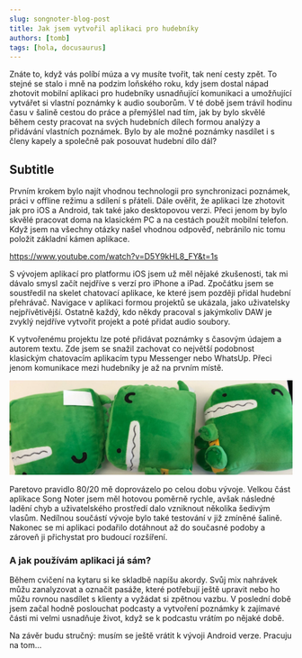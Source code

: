 ```yaml
---
slug: songnoter-blog-post
title: Jak jsem vytvořil aplikaci pro hudebníky
authors: [tomb]
tags: [hola, docusaurus]
---
```


Znáte to, když vás políbí múza a vy musíte tvořit, tak není cesty zpět. To stejné se stalo i mně na podzim loňského roku, kdy jsem dostal nápad zhotovit mobilní aplikaci pro hudebníky usnadňující komunikaci a umožňující vytvářet si vlastní poznámky k audio souborům. <!-- truncate --> V té době jsem trávil hodinu času v šalině cestou do práce a přemýšlel nad tím, jak by bylo skvělé během cesty pracovat na svých hudebních dílech formou analýzy a přidávání vlastních poznámek. Bylo by ale možné poznámky nasdílet i s členy kapely a společně pak posouvat hudební dílo dál?

## Subtitle
Prvním krokem bylo najít vhodnou technologii pro synchronizaci poznámek, práci v offline režimu a sdílení s přáteli. Dále ověřit, že aplikaci lze zhotovit jak pro iOS a Android, tak také jako desktopovou verzi. Přeci jenom by bylo skvělé pracovat doma na klasickém PC a na cestách použít mobilní telefon. Když jsem na všechny otázky našel vhodnou odpověď, nebránilo nic tomu položit základní kámen aplikace.

https://www.youtube.com/watch?v=D5Y9kHL8_FY&t=1s

S vývojem aplikací pro platformu iOS jsem už měl nějaké zkušenosti, tak mi dávalo smysl začít nejdříve s verzí pro iPhone a iPad. Zpočátku jsem se soustředil na skelet chatovací aplikace, ke které jsem později přidal hudební přehrávač. Navigace v aplikaci formou projektů se ukázala, jako uživatelsky nejpřívětivější. Ostatně každý, kdo někdy pracoval s jakýmkoliv DAW je zvyklý nejdříve vytvořit projekt a poté přidat audio soubory.

K vytvořenému projektu lze poté přidávat poznámky s časovým údajem a autorem textu. Zde jsem se snažil zachovat co největší podobnost klasickým chatovacím aplikacím typu Messenger nebo WhatsUp. Přeci jenom komunikace mezi hudebníky je až na prvním místě.

![Docusaurus Plushie](./2021-08-26-welcome/docusaurus-plushie-banner.jpeg)

Paretovo pravidlo 80/20 mě doprovázelo po celou dobu vývoje. Velkou část aplikace Song Noter jsem měl hotovou poměrně rychle, avšak následné ladění chyb a uživatelského prostředí dalo vzniknout několika šedivým vlasům. Nedílnou součástí vývoje bylo také testování v již zmíněné šalině. Nakonec se mi aplikaci podařilo dotáhnout až do současné podoby a zároveň ji přichystat pro budoucí rozšíření.

### A jak používám aplikaci já sám?
Během cvičení na kytaru si ke skladbě napíšu akordy. Svůj mix nahrávek můžu zanalyzovat a označit pasáže, které potřebují ještě upravit nebo ho můžu rovnou nasdílet s klienty a vyžádat si zpětnou vazbu. V poslední době jsem začal hodně poslouchat podcasty a vytvoření poznámky k zajímavé části mi velmi usnadňuje život, když se k podcastu vrátím po nějaké době.

Na závěr budu stručný: musím se ještě vrátit k vývoji Android verze. Pracuju na tom...

<!-- truncate -->